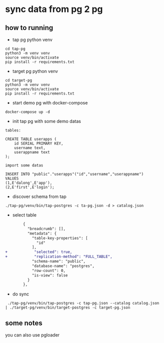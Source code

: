 # sync data from pg 2 pg

## how to running

* tap pg python venv

```code
cd tap-pg
python3 -m venv venv
source venv/bin/activate
pip install -r requirements.txt
```

* target pg python venv

```code
cd target-pg
python3 -m venv venv
source venv/bin/activate
pip install -r requirements.txt
```

* start demo pg with docker-compose

```code
docker-compose up -d
```

* init tap pg with some demo datas

```code
tables:

CREATE TABLE userapps (
    id SERIAL PRIMARY KEY,
    username text,
    userappname text
);

import some datas

INSERT INTO "public"."userapps"("id","username","userappname")
VALUES
(1,E'dalong',E'app'),
(2,E'first',E'login');
```

* discover schema from tap

```code
./tap-pg/venv/bin/tap-postgres -c ta-pg.json -d > catalog.json
```

* select table

```diff
        {
          "breadcrumb": [],
          "metadata": {
            "table-key-properties": [
              "id"
            ],
+            "selected": true,
+            "replication-method": "FULL_TABLE",
            "schema-name": "public",
            "database-name": "postgres",
            "row-count": 0,
            "is-view": false
          }
        },
```

* do sync

```code
 ./tap-pg/venv/bin/tap-postgres -c tap-pg.json --catalog catalog.json | ./target-pg/venv/bin/target-postgres -c target-pg.json
```

## some notes

you can also use pgloader
